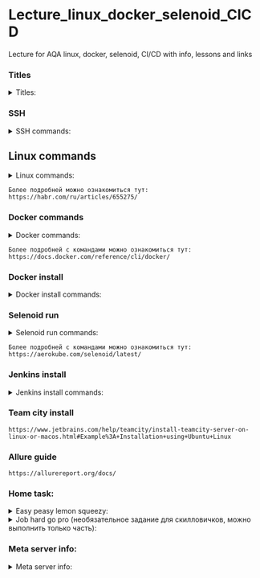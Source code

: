 # Lecture_linux_docker_selenoid_CICD
Lecture for AQA linux, docker, selenoid, CI/CD with info, lessons and links

### Titles
<details><summary>Titles:</summary>
	
	- linux commands
	- docker
	- Jenkins & TeamCity
	- Let's code
 
</details>
	
### SSH
<details><summary>SSH commands:</summary>
	
	ssh-keygen
	ssh -i ~/.ssh/test.pub <login>@<public ip>
 
 </details>
	
## Linux commands
<details><summary>Linux commands:</summary>
	
	ls -la - посмотреть содержимое каталога
	cd - сменить категорию
	mkdir - создать каталог
	touch - создать файл
	cp - скопировать
	mv - перемещение файла каталога
	--help, -h - флаг для отображения документации
	man - команда для отображения документации
	sudo - выполнение команды под привилигированным пользователем
	chmod - изменить права доступа
	chown - смена пользователя
	top - команда для просмотра использования ресурсов
	grep - поиск по передаваемым данным
 
 </details>
	
	Более подробней можно ознакомиться тут: https://habr.com/ru/articles/655275/
	
### Docker commands
<details><summary>Docker commands:</summary>
	
	docker ps - посмотреть запущенные контейнеры
	docker pa -a - посмотреть запущенные и осттановленные контейнеры
	docker stop - остановить контейнер
	docker rm - удалить контейнер
	docker rmi - удалить образ
	docker pull - скачать образ из удаленного репозитория
	docker push - загрузить образ в удаленный репозиторий
 
 </details>
	
	Более подробней с командами можно ознакомиться тут: https://docs.docker.com/reference/cli/docker/
	
### Docker install
<details><summary>Docker install commands:</summary>
	
	sudo apt install docker.io -y
	sudo usermod -aG docker $USER
 
  </details>
	
### Selenoid run
<details><summary>Selenoid run commands:</summary>
	
	docker run -d                                   \
	--name selenoid                                 \
	-p 4444:4444                                    \
	-v /var/run/docker.sock:/var/run/docker.sock    \
	-v /your/directory/config/:/etc/selenoid/:ro    \
	aerokube/selenoid:latest-release
	
	docker pull selenoid/chrome:120.0
 
  </details>

	Более подробней с командами можно ознакомиться тут: https://aerokube.com/selenoid/latest/
	
	
### Jenkins install
<details><summary>Jenkins install commands:</summary>
	
	sudo wget -O /usr/share/keyrings/jenkins-keyring.asc \
	  https://pkg.jenkins.io/debian-stable/jenkins.io-2023.key
	echo deb [signed-by=/usr/share/keyrings/jenkins-keyring.asc] \
	  https://pkg.jenkins.io/debian-stable binary/ | sudo tee \
	  /etc/apt/sources.list.d/jenkins.list > /dev/null
	sudo apt-get update
	sudo apt-get install jenkins
	sudo apt install maven -y
	sudo apt install openjdk-11-jre-headless -y
	sudo systemctl enable jenkins
	sudo systemctl status jenkins
	cat /var/lib/jenkins/secrets/initialAdminPassword
 
</details>
	
### Team city install
	https://www.jetbrains.com/help/teamcity/install-teamcity-server-on-linux-or-macos.html#Example%3A+Installation+using+Ubuntu+Linux
	
### Allure guide
	https://allurereport.org/docs/
	
	
### Home task:
 <details><summary>Easy peasy lemon squeezy:</summary>
	 
		Docker:
			- Установить docker*;
			- Запустить контейнер с selenoid;
			- Запустить свои тесты в селенойде.
			Для проверки выполнения прислать скриншоты:
				- команды docker ps или UI с поднятым контейнером selenoid;
				- скриншот из браузера с выводом статуса selenoid с запущенной сессией.
		Jenkins:
			- Создать билд, который запускает (группу | профиль | папку) с вашими тестами из вашего публичного репозитория в определенное время;
			- Настроить создание Allure отчета в вашем билде.
			Для проверки выполнения прислать ссылку на билд.
			
		* - для работы docker на Windows потребуется WSL (подсистема Windows для Linux), которой нет в старых версиях Windows. В таком случае можно установить один из сервесов для виртуализации и запустить виртуальную машину, например под Linux.
  
</details>

 <details><summary>Job hard go pro (необязательное задание для скилловичков, можно выполнить только часть):</summary>
	 
		Docker:
			- выполнить задание из раздела "Easy peasy lemon squeezy" на виртуальной машине или сервере linux;
			- добавить поддержку нескольких версий браузеров;
			- добавить настройки selenoid тайм аутов для контейнеров с браузерами и ограничить количество сессий 16;
			- запустить контейнер с selenoid-ui (https://aerokube.com/selenoid-ui/latest/).
			Для проверки выполнения прислать скриншоты:
				- команды docker ps или UI с поднятым контейнером selenoid и selenoid-ui;
				- скриншот из браузера с выводом статуса selenoid и selenoid-ui с запущенной сессией.
		(Jenkins | TeamCity):
			- установить (Jenkins | TeamCity) на виртуальной машине или сервере linux;
			- выполнить задание из раздела "Easy peasy lemon squeezy" на виртуальной машине или сервере linux.
			Для проверки выполнения прислать ссылку на билд и логин с паролем от учетки, чтобы проверить, или скриншоты если делали через виртуальную машину локально.
   
</details>

		
### Meta server info:
 <details><summary>Meta server info:</summary>
	 
	- Selnoid:
		url: http://89.169.147.50:4444/
	- Jenkins:
		url: http://89.169.147.50:8080
		login: aqa
  		pass: in work chat
	- Teamcity:
		url: n/a
		login: n/a
	- Versions:
		java: openjdk 17.0.12
		maven: 3.8.7
		gradle: 4.4.1
		docker: 24.0.7
  
</details>


